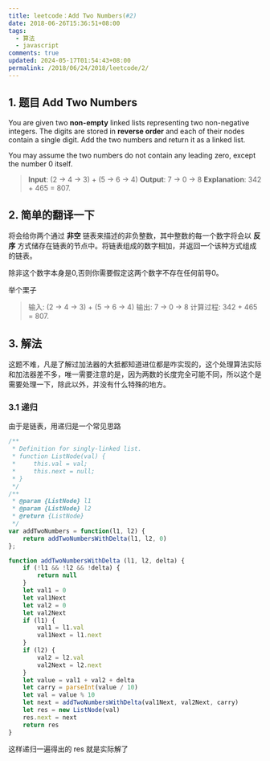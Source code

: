 ```yaml
---
title: leetcode：Add Two Numbers(#2)
date: 2018-06-26T15:36:51+08:00
tags:
  - 算法
  - javascript
comments: true
updated: 2024-05-17T01:54:43+08:00
permalink: /2018/06/24/2018/leetcode/2/
---
```


## 1. 题目 Add Two Numbers

You are given two **non-empty** linked lists representing two non-negative integers. The digits are stored in **reverse order** and each of their nodes contain a single digit. Add the two numbers and return it as a linked list.

You may assume the two numbers do not contain any leading zero, except the number 0 itself.


> **Input**: (2 -> 4 -> 3) + (5 -> 6 -> 4)
> **Output**: 7 -> 0 -> 8
> **Explanation**: 342 + 465 = 807.


## 2. 简单的翻译一下

将会给你两个通过 **非空** 链表来描述的非负整数，其中整数的每一个数字将会以 **反序** 方式储存在链表的节点中。将链表组成的数字相加，并返回一个该种方式组成的链表。

除非这个数字本身是0,否则你需要假定这两个数字不存在任何前导0。

举个栗子

> 输入: (2 -> 4 -> 3) + (5 -> 6 -> 4)
> 输出: 7 -> 0 -> 8
> 计算过程: 342 + 465 = 807.

## 3. 解法

这题不难，凡是了解过加法器的大抵都知道进位都是咋实现的，这个处理算法实际和加法器差不多，唯一需要注意的是，因为两数的长度完全可能不同，所以这个是需要处理一下，除此以外，并没有什么特殊的地方。

### 3.1 递归

由于是链表，用递归是一个常见思路

```javascript
/**
 * Definition for singly-linked list.
 * function ListNode(val) {
 *     this.val = val;
 *     this.next = null;
 * }
 */
/**
 * @param {ListNode} l1
 * @param {ListNode} l2
 * @return {ListNode}
 */
var addTwoNumbers = function(l1, l2) {
    return addTwoNumbersWithDelta(l1, l2, 0)
};

function addTwoNumbersWithDelta (l1, l2, delta) {
    if (!l1 && !l2 && !delta) {
        return null
    }
    let val1 = 0
    let val1Next
    let val2 = 0
    let val2Next
    if (l1) {
        val1 = l1.val
        val1Next = l1.next
    }
    if (l2) {
        val2 = l2.val
        val2Next = l2.next
    }
    let value = val1 + val2 + delta
    let carry = parseInt(value / 10)
    let val = value % 10
    let next = addTwoNumbersWithDelta(val1Next, val2Next, carry)
    let res = new ListNode(val)
    res.next = next
    return res
}
```

这样递归一遍得出的 res 就是实际解了

